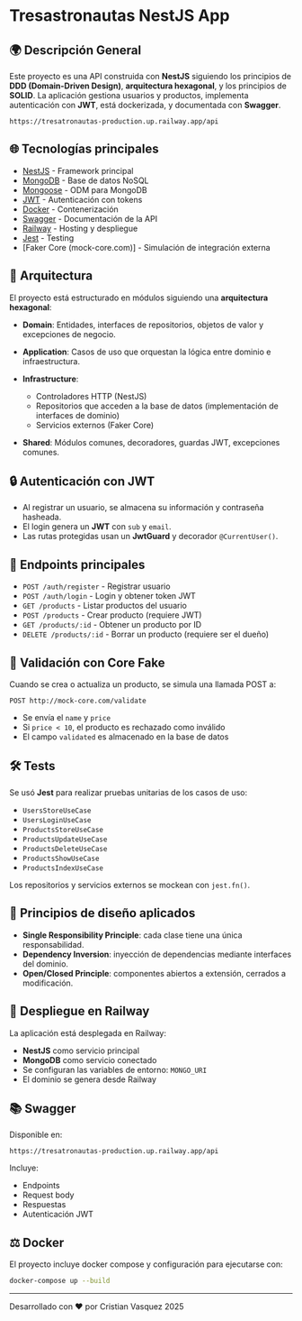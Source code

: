 # Tresastronautas NestJS App

## 🌍 Descripción General

Este proyecto es una API construida con **NestJS** siguiendo los principios de **DDD (Domain-Driven Design)**, **arquitectura hexagonal**, y los principios de **SOLID**. La aplicación gestiona usuarios y productos, implementa autenticación con **JWT**, está dockerizada, y documentada con **Swagger**.

```
https://tresatronautas-production.up.railway.app/api
```

## 🌐 Tecnologías principales

* [NestJS](https://nestjs.com/) - Framework principal
* [MongoDB](https://www.mongodb.com/) - Base de datos NoSQL
* [Mongoose](https://mongoosejs.com/) - ODM para MongoDB
* [JWT](https://jwt.io/) - Autenticación con tokens
* [Docker](https://www.docker.com/) - Contenerización
* [Swagger](https://swagger.io/) - Documentación de la API
* [Railway](https://railway.app/) - Hosting y despliegue
* [Jest](https://jestjs.io/) - Testing
* \[Faker Core (mock-core.com)] - Simulación de integración externa

## 🔧 Arquitectura

El proyecto está estructurado en módulos siguiendo una **arquitectura hexagonal**:

* **Domain**: Entidades, interfaces de repositorios, objetos de valor y excepciones de negocio.
* **Application**: Casos de uso que orquestan la lógica entre dominio e infraestructura.
* **Infrastructure**:

  * Controladores HTTP (NestJS)
  * Repositorios que acceden a la base de datos (implementación de interfaces de dominio)
  * Servicios externos (Faker Core)
* **Shared**: Módulos comunes, decoradores, guardas JWT, excepciones comunes.

## 🔒 Autenticación con JWT

* Al registrar un usuario, se almacena su información y contraseña hasheada.
* El login genera un **JWT** con `sub` y `email`.
* Las rutas protegidas usan un **JwtGuard** y decorador `@CurrentUser()`.

## 🔢 Endpoints principales

* `POST /auth/register` - Registrar usuario
* `POST /auth/login` - Login y obtener token JWT
* `GET /products` - Listar productos del usuario
* `POST /products` - Crear producto (requiere JWT)
* `GET /products/:id` - Obtener un producto por ID
* `DELETE /products/:id` - Borrar un producto (requiere ser el dueño)

## 🔹 Validación con Core Fake

Cuando se crea o actualiza un producto, se simula una llamada POST a:

```
POST http://mock-core.com/validate
```

* Se envía el `name` y `price`
* Si `price < 10`, el producto es rechazado como inválido
* El campo `validated` es almacenado en la base de datos

## 🛠️ Tests

Se usó **Jest** para realizar pruebas unitarias de los casos de uso:

* `UsersStoreUseCase`
* `UsersLoginUseCase`
* `ProductsStoreUseCase`
* `ProductsUpdateUseCase`
* `ProductsDeleteUseCase`
* `ProductsShowUseCase`
* `ProductsIndexUseCase`

Los repositorios y servicios externos se mockean con `jest.fn()`.

## 🧱 Principios de diseño aplicados

* **Single Responsibility Principle**: cada clase tiene una única responsabilidad.
* **Dependency Inversion**: inyección de dependencias mediante interfaces del dominio.
* **Open/Closed Principle**: componentes abiertos a extensión, cerrados a modificación.

## 🚀 Despliegue en Railway

La aplicación está desplegada en Railway:

* **NestJS** como servicio principal
* **MongoDB** como servicio conectado
* Se configuran las variables de entorno: `MONGO_URI`
* El dominio se genera desde Railway

## 📚 Swagger

Disponible en:

```
https://tresatronautas-production.up.railway.app/api
```

Incluye:

* Endpoints
* Request body
* Respuestas
* Autenticación JWT

## ⚖️ Docker

El proyecto incluye docker compose y configuración para ejecutarse con:

```bash
docker-compose up --build
```

---

Desarrollado con ❤ por Cristian Vasquez 2025